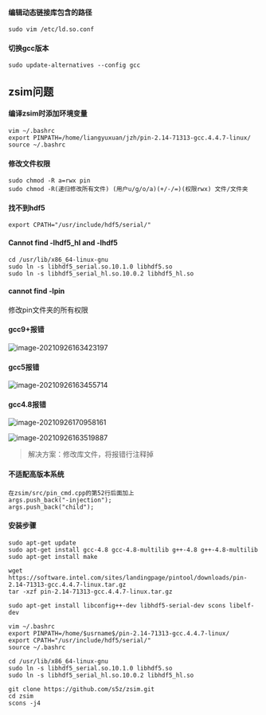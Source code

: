 #### 编辑动态链接库包含的路径

```
sudo vim /etc/ld.so.conf
```

#### 切换gcc版本

```
sudo update-alternatives --config gcc
```

## zsim问题

#### 编译zsim时添加环境变量

```
vim ~/.bashrc
export PINPATH=/home/liangyuxuan/jzh/pin-2.14-71313-gcc.4.4.7-linux/
source ~/.bashrc
```

#### 修改文件权限

```
sudo chmod -R a=rwx pin
sudo chmod -R(递归修改所有文件) (用户u/g/o/a)(+/-/=)(权限rwx) 文件/文件夹
```

#### 找不到hdf5

```
export CPATH="/usr/include/hdf5/serial/"
```

#### Cannot find -lhdf5_hl and -lhdf5

```
cd /usr/lib/x86_64-linux-gnu
sudo ln -s libhdf5_serial.so.10.1.0 libhdf5.so
sudo ln -s libhdf5_serial_hl.so.10.0.2 libhdf5_hl.so
```

#### cannot find -lpin

修改pin文件夹的所有权限

#### gcc9+报错

![image-20210926163423197](D:\notes\assets\G3踩坑\image-20210926163423197.png)

#### gcc5报错

![image-20210926163455714](D:\notes\assets\G3踩坑\image-20210926163455714.png)

#### gcc4.8报错

![image-20210926170958161](D:\notes\assets\G3踩坑\image-20210926170958161.png)

![image-20210926163519887](D:\notes\assets\G3踩坑\image-20210926163519887.png)

> 解决方案：修改库文件，将报错行注释掉

#### 不适配高版本系统

```
在zsim/src/pin_cmd.cpp的第52行后面加上
args.push_back("-injection");
args.push_back("child");
```

#### 安装步骤

```
sudo apt-get update
sudo apt-get install gcc-4.8 gcc-4.8-multilib g++-4.8 g++-4.8-multilib
sudo apt-get install make

wget https://software.intel.com/sites/landingpage/pintool/downloads/pin-2.14-71313-gcc.4.4.7-linux.tar.gz
tar -xzf pin-2.14-71313-gcc.4.4.7-linux.tar.gz

sudo apt-get install libconfig++-dev libhdf5-serial-dev scons libelf-dev

vim ~/.bashrc
export PINPATH=/home/$usrname$/pin-2.14-71313-gcc.4.4.7-linux/
export CPATH="/usr/include/hdf5/serial/"
source ~/.bashrc

cd /usr/lib/x86_64-linux-gnu
sudo ln -s libhdf5_serial.so.10.1.0 libhdf5.so
sudo ln -s libhdf5_serial_hl.so.10.0.2 libhdf5_hl.so

git clone https://github.com/s5z/zsim.git
cd zsim
scons -j4
```

